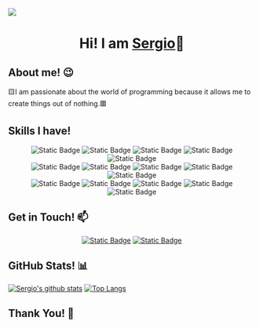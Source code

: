 <img src="https://sergiowani.github.io/public/images/banner.png" />
<h1 align="center">Hi! I am <a href="https://sergiowani.github.io/">Sergio</a>👋</h1>

## About me! 😉
<p>
  🟨I am passionate about the world of programming because it allows me to create things out of nothing.🟥
</p>

## Skills I have!
<div align="center">
  <img alt="Static Badge" src="https://img.shields.io/badge/HTML5-%23F8BA42?logo=html5">
  <img alt="Static Badge" src="https://img.shields.io/badge/CSS3-%23E03EA4?logo=css3">
  <img alt="Static Badge" src="https://img.shields.io/badge/SASS-%2397D742?logo=sass">
  <img alt="Static Badge" src="https://img.shields.io/badge/BOOTSTRAP-%23FFEE9B?logo=bootstrap">
  <img alt="Static Badge" src="https://img.shields.io/badge/TYPESCRIPT-%23FFFFFF?logo=typescript">
</div>
<div align="center">
  <img alt="Static Badge" src="https://img.shields.io/badge/JAVASCRIPT-%23F8BA43?logo=javascript">
  <img alt="Static Badge" src="https://img.shields.io/badge/NODE.JS-%23E03EA4?logo=nodedotjs">
  <img alt="Static Badge" src="https://img.shields.io/badge/EXPRESS-%2397D742?logo=express">
  <img alt="Static Badge" src="https://img.shields.io/badge/REACT-%2357AB32?logo=react">
  <img alt="Static Badge" src="https://img.shields.io/badge/MYSQL-%23FFFFFF?logo=mysql">
</div>
<div align="center">
  <img alt="Static Badge" src="https://img.shields.io/badge/GIT-%23F8BA43?logo=git">
  <img alt="Static Badge" src="https://img.shields.io/badge/CHAT%20GPT-%235DAB36?logo=openai">
  <img alt="Static Badge" src="https://img.shields.io/badge/TRELLO-%23F8BA43?logo=trello">
  <img alt="Static Badge" src="https://img.shields.io/badge/FIGMA-%23FAEB9A?logo=figma">
  <img alt="Static Badge" src="https://img.shields.io/badge/MUI-%2357AB32?logo=mui">
</div>

## Get in Touch! 📫
<div align="center">
  <a href="https://www.linkedin.com/in/sergiowani/"><img alt="Static Badge" src="https://img.shields.io/badge/LinkedIn Sergio-%2357AB32?style=flat&logo=linkedin"></a>
  <a href="mailto:sergiowani@outlook.es" target="blank"><img alt="Static Badge" src="https://img.shields.io/badge/sergiowani%40outlook.es-%23F8BA42?logo=maildotru"></a>
</div>

## GitHub Stats! 📊
[![Sergio's github stats](https://github-readme-stats.vercel.app/api?username=sergiowani&show_icons=true&theme=merko)](https://github.com/sergiowani) [![Top Langs](https://github-readme-stats.vercel.app/api/top-langs/?username=sergiowani&layout=compact&theme=merko)](https://github.com/sergiowani)


## Thank You! 🤙




<!--
**sergiowani/sergiowani** is a ✨ _special_ ✨ repository because its `README.md` (this file) appears on your GitHub profile.

Here are some ideas to get you started:

- 🔭 I’m currently working on ...
- 🌱 I’m currently learning ...
- 👯 I’m looking to collaborate on ...
- 🤔 I’m looking for help with ...
- 💬 Ask me about ...
- 📫 How to reach me: ...
- 😄 Pronouns: ...
- ⚡ Fun fact: ...
-->
